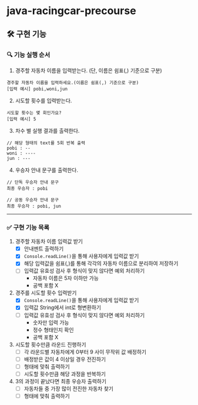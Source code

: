# java-racingcar-precourse

## 🛠️ 구현 기능

### 🔍 기능 실행 순서

1. 경주할 자동차 이름을 입력받는다. (단, 이름은 쉼표(,) 기준으로 구분)
```text
경주할 자동차 이름을 입력하세요.(이름은 쉼표(,) 기준으로 구분)
[입력 예시] pobi,woni,jun
```

2. 시도할 횟수를 입력받는다.
```text
시도할 횟수는 몇 회인가요?
[입력 예시] 5
```

3. 차수 별 실행 결과를 출력한다.
```text
// 해당 형태의 text를 5회 반복 출력
pobi : --
woni : ----
jun : ---
```

4. 우승자 안내 문구를 출력한다.
```text
// 단독 우승자 안내 문구
최종 우승자 : pobi

// 공동 우승자 안내 문구
최종 우승자 : pobi, jun
```

---

### ✅ 구현 기능 목록
1. 경주할 자동차 이름 입력값 받기
   - [x] 안내멘트 출력하기
   - [x] `Console.readLine()`을 통해 사용자에게 입력값 받기
   - [x] 해당 입력값을 쉼표(,)를 통해 각각의 자동차 이름으로 분리하여 저장하기
   - [ ] 입력값 유효성 검사 후 형식이 맞지 않다면 예외 처리하기
     - 자동차 이름은 5자 이하만 가능
     - 공백 포함 X
2. 경주를 시도할 횟수 입력받기
   - [x] `Console.readLine()`을 통해 사용자에게 입력값 받기
   - [x] 입력값 String에서 int로 형변환하기
   - [ ] 입력값 유효성 검사 후 형식이 맞지 않다면 예외 처리하기
     - 숫자만 입력 가능
     - 정수 형태인지 확인
     - 공백 포함 X
3. 시도할 횟수만큼 라운드 진행하기
   - [ ] 각 라운드별 자동차에게 0부터 9 사이 무작위 값 배정하기
   - [ ] 배정받은 값이 4 이상일 경우 전진하기
   - [ ] 형태에 맞춰 출력하기
   - [ ] 시도할 횟수만큼 해당 과정을 반복하기
4. 3의 과정이 끝났다면 최종 우승자 출력하기
   - [ ] 자동차들 중 가장 많이 전진한 자동차 찾기
   - [ ] 형태에 맞춰 출력하기